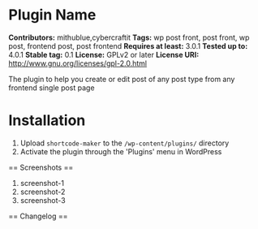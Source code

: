 # Plugin Name #
**Contributors:** mithublue,cybercraftit
**Tags:** wp post front, post front, wp post, frontend post, post frontend
**Requires at least:** 3.0.1
**Tested up to:** 4.0.1
**Stable tag:** 0.1
**License:** GPLv2 or later
**License URI:** http://www.gnu.org/licenses/gpl-2.0.html

The plugin to help you create or edit post of any post type from any frontend single post page


# Installation #

1. Upload `shortcode-maker` to the `/wp-content/plugins/` directory
2. Activate the plugin through the 'Plugins' menu in WordPress

 
== Screenshots ==

1. screenshot-1
2. screenshot-2
3. screenshot-3

== Changelog ==

